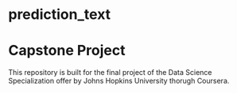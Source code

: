 # prediction_text
Capstone Project
======================
This repository is built for the final project of the Data Science Specialization offer by Johns Hopkins University thorugh Coursera.


